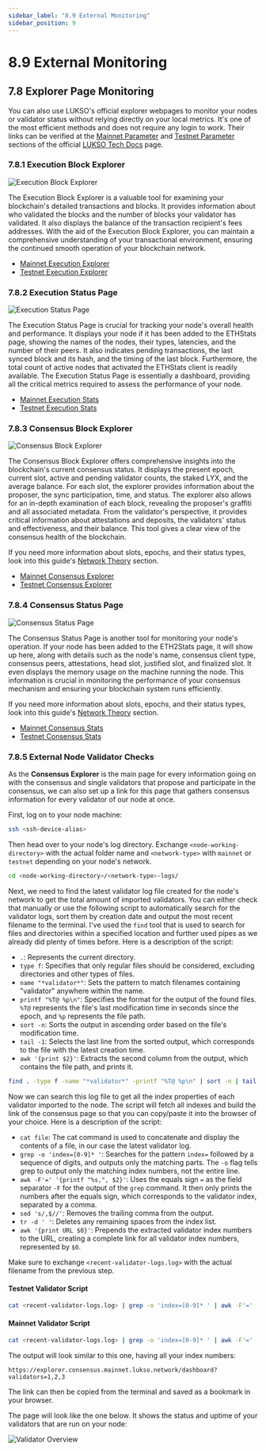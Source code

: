 ```yaml
---
sidebar_label: "8.9 External Monitoring"
sidebar_position: 9
---
```


# 8.9 External Monitoring

## 7.8 Explorer Page Monitoring

You can also use LUKSO's official explorer webpages to monitor your nodes or validator status without relying directly on your local metrics. It's one of the most efficient methods and does not require any login to work. Their links can be verified at the [Mainnet Parameter](https://docs.lukso.tech/networks/mainnet/parameters) and [Testnet Parameter](https://docs.lukso.tech/networks/testnet/parameters) sections of the official [LUKSO Tech Docs](https://docs.lukso.tech/) page.

### 7.8.1 Execution Block Explorer

![Execution Block Explorer](/img/guides/monitoring/explorer-pages-1.png)

The Execution Block Explorer is a valuable tool for examining your blockchain's detailed transactions and blocks. It provides information about who validated the blocks and the number of blocks your validator has validated. It also displays the balance of the transaction recipient's fees addresses. With the aid of the Execution Block Explorer, you can maintain a comprehensive understanding of your transactional environment, ensuring the continued smooth operation of your blockchain network.

- [Mainnet Execution Explorer](https://explorer.execution.mainnet.lukso.network/)
- [Testnet Execution Explorer](https://explorer.execution.testnet.lukso.network/)

### 7.8.2 Execution Status Page

![Execution Status Page](/img/guides/monitoring/explorer-pages-2.png)

The Execution Status Page is crucial for tracking your node's overall health and performance. It displays your node if it has been added to the ETHStats page, showing the names of the nodes, their types, latencies, and the number of their peers. It also indicates pending transactions, the last synced block and its hash, and the timing of the last block. Furthermore, the total count of active nodes that activated the ETHStats client is readily available. The Execution Status Page is essentially a dashboard, providing all the critical metrics required to assess the performance of your node.

- [Mainnet Execution Stats](https://stats.execution.mainnet.lukso.network/)
- [Testnet Execution Stats](https://stats.execution.testnet.lukso.network/)

### 7.8.3 Consensus Block Explorer

![Consensus Block Explorer](/img/guides/monitoring/explorer-pages-3.png)

The Consensus Block Explorer offers comprehensive insights into the blockchain's current consensus status. It displays the present epoch, current slot, active and pending validator counts, the staked LYX, and the average balance. For each slot, the explorer provides information about the proposer, the sync participation, time, and status. The explorer also allows for an in-depth examination of each block, revealing the proposer's graffiti and all associated metadata. From the validator's perspective, it provides critical information about attestations and deposits, the validators' status and effectiveness, and their balance. This tool gives a clear view of the consensus health of the blockchain.

If you need more information about slots, epochs, and their status types, look into this guide's [Network Theory](#) section.

<!--TODO: /6-blockchain-clients/02-network-theory.md-->

- [Mainnet Consensus Explorer](https://explorer.consensus.mainnet.lukso.network/)
- [Testnet Consensus Explorer](https://explorer.consensus.testnet.lukso.network/)

### 7.8.4 Consensus Status Page

![Consensus Status Page](/img/guides/monitoring/explorer-pages-4.png)

The Consensus Status Page is another tool for monitoring your node's operation. If your node has been added to the ETH2Stats page, it will show up here, along with details such as the node's name, consensus client type, consensus peers, attestations, head slot, justified slot, and finalized slot. It even displays the memory usage on the machine running the node. This information is crucial in monitoring the performance of your consensus mechanism and ensuring your blockchain system runs efficiently.

If you need more information about slots, epochs, and their status types, look into this guide's [Network Theory](#) section.

<!--TODO: /6-blockchain-clients/02-network-theory.md-->

- [Mainnet Consensus Stats](https://stats.consensus.mainnet.lukso.network/)
- [Testnet Consensus Stats](https://stats.consensus.testnet.lukso.network/)

### 7.8.5 External Node Validator Checks

As the **Consensus Explorer** is the main page for every information going on with the consensus and single validators that propose and participate in the consensus, we can also set up a link for this page that gathers consensus information for every validator of our node at once.

First, log on to your node machine:

```sh
ssh <ssh-device-alias>
```

Then head over to your node's log directory. Exchange `<node-working-directory>` with the actual folder name and `<network-type>` with `mainnet` or `testnet` depending on your node's network.

```sh
cd <node-working-directory>/<network-type>-logs/
```

Next, we need to find the latest validator log file created for the node's network to get the total amount of imported validators. You can either check that manually or use the following script to automatically search for the validator logs, sort them by creation date and output the most recent filename to the terminal. I've used the `find` tool that is used to search for files and directories within a specified location and further used pipes as we already did plenty of times before. Here is a description of the script:

- `.`: Represents the current directory.
- `type f`: Specifies that only regular files should be considered, excluding directories and other types of files.
- `name "*validator*"`: Sets the pattern to match filenames containing "validator" anywhere within the name.
- `printf "%T@ %p\n"`: Specifies the format for the output of the found files. `%T@` represents the file's last modification time in seconds since the epoch, and `%p` represents the file path.
- `sort -n`: Sorts the output in ascending order based on the file's modification time.
- `tail -1`: Selects the last line from the sorted output, which corresponds to the file with the latest creation time.
- `awk '{print $2}'`: Extracts the second column from the output, which contains the file path, and prints it.

```sh
find . -type f -name "*validator*" -printf "%T@ %p\n" | sort -n | tail -1 | awk '{print $2}'
```

Now we can search this log file to get all the index properties of each validator imported to the node. The script will fetch all indexes and build the link of the consensus page so that you can copy/paste it into the browser of your choice. Here is a description of the script:

- `cat file`: The cat command is used to concatenate and display the contents of a file, in our case the latest validator log.
- `grep -o 'index=[0-9]* '`: Searches for the pattern `index=` followed by a sequence of digits, and outputs only the matching parts. The `-o` flag tells grep to output only the matching index numbers, not the entire line.
- `awk -F'=' '{printf "%s,", $2}'`: Uses the equals sign `=` as the field separator `-F` for the output of the `grep` command. It then only prints the numbers after the equals sign, which corresponds to the validator index, separated by a comma.
- `sed 's/,$//'`: Removes the trailing comma from the output.
- `tr -d ' '`: Deletes any remaining spaces from the index list.
- `awk '{print URL $0}'`: Prepends the extracted validator index numbers to the URL, creating a complete link for all validator index numbers, represented by `$0`.

Make sure to exchange `<recent-validator-logs.log>` with the actual filename from the previous step.

#### Testnet Validator Script

```sh
cat <recent-validator-logs.log> | grep -o 'index=[0-9]* ' | awk -F'=' '{printf "%s,", $2}' | sed 's/,$//' | tr -d ' ' | awk '{print "https://explorer.consensus.testnet.lukso.network/dashboard?validators=" $0}'
```

#### Mainnet Validator Script

```sh
cat <recent-validator-logs.log> | grep -o 'index=[0-9]* ' | awk -F'=' '{printf "%s,", $2}' | sed 's/,$//' | tr -d ' ' | awk '{print "https://explorer.consensus.mainnet.lukso.network/dashboard?validators=" $0}'
```

The output will look similar to this one, having all your index numbers:

```text
https://explorer.consensus.mainnet.lukso.network/dashboard?validators=1,2,3
```

The link can then be copied from the terminal and saved as a bookmark in your browser.

The page will look like the one below. It shows the status and uptime of your validators that are run on your node:

![Validator Overview](/img/guides/monitoring/explorer-pages-5.png)
